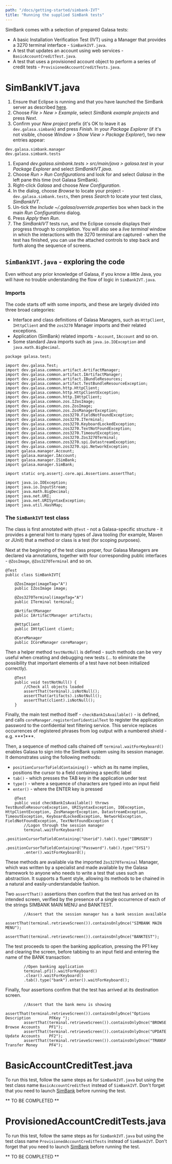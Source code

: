 ```yaml
---
path: "/docs/getting-started/simbank-IVT"
title: "Running the supplied SimBank tests"
---
```

SimBank comes with a selection of prepared Galasa tests:

- A basic Installation Verification Test (IVT) using a Manager that provides a 3270 terminal interface - `SimBankIVT.java`.
- A test that updates an account using web services - `BasicAccountCreditTest.java`.
- A test that uses a provisioned account object to perform a series of credit tests - `ProvisionedAccountCreditTests.java`.

# SimBankIVT.java
1. Ensure that Eclipse is running and that you have launched the SimBank server as described [here](/docs/getting-started/simbank).
1. Choose *File > New > Example*, select *SimBank example projects* and press *Next*.
1. Confirm your *New project* prefix (it's OK to leave it as `dev.galasa.simbank`) and press *Finish*. In your *Package Explorer* (if it's not visible, choose *Window > Show View > Package Explorer*), two new entries appear:
```
dev.galasa.simbank.manager
dev.galasa.simbank.tests 
```
1. Expand *dev.galasa.simbank.tests > src/main/java > galasa.test* in your *Package Explorer* and select *SimBankIVT.java*.
1. Choose *Run > Run Configurations* and look for and select *Galasa* in the left pane this time (not Galasa SimBank).
1. Right-click *Galasa* and choose *New Configuration*.
1. In the dialog, choose *Browse* to locate your project - `dev.galasa.simbank.tests`, then press *Search* to locate your test class, *SimBankIVT*.
1. Un-tick the *Include ~/.galasa/override.properties* box when back in the main *Run Configurations* dialog.
1. Press *Apply* then *Run*.
1. The *SimBankIVT* tests run, and the Eclipse console displays their progress through to completion. You will also see a *live terminal* window in which the interactions with the 3270 terminal are captured - when the test has finished, you can use the attached controls to step back and forth along the sequence of screens.

## `SimBankIVT.java` - exploring the code
Even without any prior knowledge of Galasa, if you know a little Java, you will have no trouble understanding the flow of logic in `SimBankIVT.java`.

### Imports
The code starts off with some imports, and these are largely divided into three broad categories:

* Interface and class definitions of Galasa Managers, such as `HttpClient`, `IHttpClient` and the `zos3270` Manager imports and their related exceptions.
* Application (SimBank) related imports - `Account`, `IAccount` and so on.
* Some standard Java imports such as `java.io.IOException` and `java.math.BigDecimal`.

```
package galasa.test;

import dev.galasa.Test;
import dev.galasa.common.artifact.ArtifactManager;
import dev.galasa.common.artifact.IArtifactManager;
import dev.galasa.common.artifact.IBundleResources;
import dev.galasa.common.artifact.TestBundleResourceException;
import dev.galasa.common.http.HttpClient;
import dev.galasa.common.http.HttpClientException;
import dev.galasa.common.http.IHttpClient;
import dev.galasa.common.zos.IZosImage;
import dev.galasa.common.zos.ZosImage;
import dev.galasa.common.zos.ZosManagerException;
import dev.galasa.common.zos3270.FieldNotFoundException;
import dev.galasa.common.zos3270.ITerminal;
import dev.galasa.common.zos3270.KeyboardLockedException;
import dev.galasa.common.zos3270.TextNotFoundException;
import dev.galasa.common.zos3270.TimeoutException;
import dev.galasa.common.zos3270.Zos3270Terminal;
import dev.galasa.common.zos3270.spi.DatastreamException;
import dev.galasa.common.zos3270.spi.NetworkException;
import galasa.manager.Account;
import galasa.manager.IAccount;
import galasa.manager.ISimBank;
import galasa.manager.SimBank;

import static org.assertj.core.api.Assertions.assertThat;

import java.io.IOException;
import java.io.InputStream;
import java.math.BigDecimal;
import java.net.URI;
import java.net.URISyntaxException;
import java.util.HashMap;
```

### The `SimBankIVT` test class
The class is first annotated with `@Test` - not a Galasa-specific structure - it provides a general hint to many types of Java tooling (for example, Maven or JUnit) that a method or class is a test (for scoping purposes).

Next at the beginning of the test class proper, four Galasa Managers are declared via annotations, together with four corresponding public interfaces - `@ZosImage`, `@Zos3270Terminal` and so on.

```
@Test
public class SimBankIVT{ 

    @ZosImage(imageTag="A")
    public IZosImage image;

    @Zos3270Terminal(imageTag="A")
    public ITerminal terminal;

    @ArtifactManager
    public IArtifactManager artifacts;

    @HttpClient
    public IHttpClient client;

    @CoreManager
    public ICoreManager coreManager;
```

Then a helper method `testNotNull` is defined - such methods can be very useful when creating and debugging new tests (... to eliminate the possibility that important elements of a test have not been initialized correctly).

```
    @Test
    public void testNotNull() {
        //Check all objects loaded
        assertThat(terminal).isNotNull();
        assertThat(artifacts).isNotNull();
        assertThat(client).isNotNull();
    }
```

Finally, the main test method itself - `checkBankIsAvailable()` - is defined, and calls `coreManager.registerConfidentialText` to register the application password to the confidential text filtering service. This service replaces occurrences of registered phrases from log output with a numbered shield - e.g. \*\*\*1\*\*\*.

Then, a sequence of method calls chained off `terminal.waitForKeyboard()` enables Galasa to sign into the SimBank system using its session manager. It demonstrates using the following methods:

* `positionCursorToFieldContaining()` - which as its name implies, positions the cursor to a field containing a specific label
* `tab()` - which presses the TAB key in the application under test
* `type()` - where a sequence of characters are typed into an input field
* `enter()` - where the ENTER key is pressed
```
    @Test
    public void checkBankIsAvailable() throws TestBundleResourceException, URISyntaxException, IOException, HttpClientException, ZosManagerException, DatastreamException, TimeoutException, KeyboardLockedException, NetworkException, FieldNotFoundException, TextNotFoundException {
    	//Logon through the session manager
    	terminal.waitForKeyboard()
        .positionCursorToFieldContaining("Userid").tab().type("IBMUSER")
        .positionCursorToFieldContaining("Password").tab().type("SYS1")
        .enter().waitForKeyboard();
```

These methods are available via the imported `Zos3270Terminal` Manager, which was written by a specialist and made available by the Galasa framework to anyone who needs to write a test that uses such an abstraction. It supports a fluent style, allowing its methods to be chained in a natural and easily-understandable fashion.

Two `assertThat()` assertions then confirm that the test has arrived on its intended screen, verified by the presence of a single occurrence of each of the strings SIMBANK MAIN MENU and BANKTEST.
```
    	//Assert that the session manager has a bank session available
        assertThat(terminal.retrieveScreen()).containsOnlyOnce("SIMBANK MAIN MENU");
    	assertThat(terminal.retrieveScreen()).containsOnlyOnce("BANKTEST");
```
The test proceeds to open the banking application, pressing the PF1 key and clearing the screen, before tabbing to an input field and entering the name of the BANK transaction:
```
        //Open banking application
        terminal.pf1().waitForKeyboard()
        .clear().waitForKeyboard()
        .tab().type("bank").enter().waitForKeyboard();
```
Finally, four assertions confirm that the test has arrived at its destination screen.
```
        //Assert that the bank menu is showing
        assertThat(terminal.retrieveScreen()).containsOnlyOnce("Options     Description        PFKey ");
        assertThat(terminal.retrieveScreen()).containsOnlyOnce("BROWSE      Browse Accounts    PF1");
        assertThat(terminal.retrieveScreen()).containsOnlyOnce("UPDATE      Update Accounts    PF2");
        assertThat(terminal.retrieveScreen()).containsOnlyOnce("TRANSF      Transfer Money     PF4");
```

# BasicAccountCreditTest.java
To run this test, follow the same steps as for `SimBankIVT.java` but using the test class name `BasicAccountCreditTest` instead of `SimBankIVT`. Don't forget that you need to launch [SimBank](/docs/getting-started/simbank) before running the test.

** TO BE COMPLETED **

# ProvisionedAccountCreditTests.java
To run this test, follow the same steps as for `SimBankIVT.java` but using the test class name `ProvisionedAccountCreditTests` instead of `SimBankIVT`. Don't forget that you need to launch [SimBank](/docs/getting-started/simbank) before running the test.

** TO BE COMPLETED **